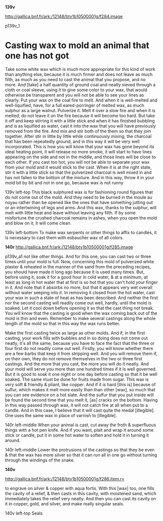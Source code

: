 **139v**

http://gallica.bnf.fr/ark:/12148/btv1b10500001g/f284.image

p139v_1

<h1>Casting wax to mold an animal that one has not got</h1>

Take some white wax which is much more appropriate for this kind of work than anything else, because it is much firmer and does not leave as much filth, as much as you need to cast the animal that you propose, and no more. And [take] a half quantity of ground coal and neatly sieved through a cloth or coal sleeve, using it to give some color to your wax, that would otherwise be transparent and you will not be able to see your lines as clearly.  Put your wax on the coal fire to melt. And when it is well-melted and well-liquified, have, for a full eared-porringer of melted wax, as much sulphur as a large walnut.  Pulverize it.  Melt it over a slow fire and when it is melted, do not leave it on the fire because it will become too hard. But take it off and keep stirring it with a little stick and when it has finished bubbling and is as liquified as water, cast it into the wax that you will have previously removed from the fire.  And mix and stir both of the them so that they join together.  After stir in little by little while continuously mixing, the charcoal that has been repeatedly ground, and in this way it will be very well incorporated.  This is how you will know that your wax has gone beyond its ideal heating point, it will release no more smoke, it will start to have lines appearing on the side and not in the middle, and those lines will be close to each other.  If you cast too hot, you will not be able to separate your wax from your mold and it would stick to the cast.  When it is at the right state, stir it with a little stick so that the pulverized charcoal is well mixed in and has not fallen to the bottom of the mixture.  And in this way, throw it in  your mold bit by bit and not in one go, because wax is not runny

139v
left-top
This black sulphured wax is for fashioning round figures that do not come out of the mold. And they need to be burned in the moule au noyau rather than be opened like the ones that have something jutting out or an intertwining of legs and arms. And this wax, thanks to the sulphur, will melt with little heat and leave without leaving any filth.  If by some misfortune the crushed charcoal remains in ashes, when you open the mold and blow on it, it will come clean.

139v
left-bottom
To make wax serpents or other things to affix to candles, it is necessary to cast them with esbaucher wax of all colors.

**140r**
http://gallica.bnf.fr/ark:/12148/btv1b10500001g/f285.image

p139v_a1
not like other things. And for this one, you can cast two or three times until your mold is full. Now, concerning this mold of pulverized white plaster &amp; reheated in the manner of the sand from the preceding recipes, you should have made it long ago because it is used many times. But, before using it, soak it for a good hour in cold water, &amp; at a minimum, at least as long in hot water that at first is so hot that you can't hold your finger in it. And note that it absorbs no more, but that it appears very wet overall without water seeping into it. In removing it closed from the hot water, cast your wax in such a state of heat as has been described. And neither the first nor the second casting will readily come out well, hardly, until the mold is soaked. Let it cool down before opening it so that the cast thing not break. You will know that the casting is good when the wax coming back out of the mold is thin and even. Remember to make several castings along the whole length of the mold so that in this way the wax runs better.

Make the first casting twice as large as other molds. And if, in the first casting, your work fills with bubbles and in so doing does not come out neatly, it's all the same, because you have to face the fact that the three or four first do not readily come out well. Firstly, you will know whether there are a few barbs that keep it from stripping well. And you will remove them if, on their own, they do not remove themselves in the two or three first castings. And the more that you cast, the more you will do it neatly. And your mold will serve you more than one hundred times if it Is well governed. But it is good to soak it one night or one day before casting so that it be well soaked. The same must be done for fruits made from sugar. This wax is very soft &amp; friendly &amp; pliant, like copper. And if it is hard [this is] because of sulfur, which makes it melt more easily than than other [wax], so much that you can see evidence on a hot slate. And the sulfur that you put inside will be found the second time that you melt it, [as] cracks on the bottom. Having in this way passed through wax, it will not catch fire at all when put to a candle. And in this case, I believe that it will cast quite the medal [illegible]. One uses the same wax in place of varnish to [illegible].

140r
left-middle
When your animal is cast, cut away the froth &amp; superfluous things with a hot pen knife. And if you want, plait and wrap it around some stick or candle, put it in some hot water to soften and hold it in turning it around.

140r
left-middle
Lower the protrusions of the castings so that they be even &amp; that the wax has more silver so that it can run all in one go without turning through the windings of the snake.

**140v**

http://gallica.bnf.fr/ark:/12148/btv1b10500001g/f286.item.r=

to engrave on silver &amp; copper with aqua fortis. With this [wax] too, one fills the cavity of a relief, &amp; then casts in this cavity, with moistened sand, which immediately takes the relief very neatly. And then you can cast its cavity on it in copper, gold, and silver, and make really singular seals.

140v
left-top
Seals
